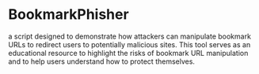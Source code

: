 # BookmarkPhisher
a script designed to demonstrate how attackers can manipulate bookmark URLs to redirect users to potentially malicious sites. This tool serves as an educational resource to highlight the risks of bookmark URL manipulation and to help users understand how to protect themselves.
